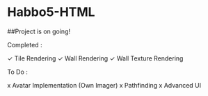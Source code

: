 # Habbo5-HTML

##Project is on going!

Completed :

✓ Tile Rendering
✓ Wall Rendering
✓ Wall Texture Rendering

To Do :

x Avatar Implementation (Own Imager)
x Pathfinding
x Advanced UI
